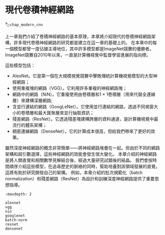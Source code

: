 # 現代卷積神經網路
:label:`chap_modern_cnn`

上一章我們介紹了卷積神經網路的基本原理，本章將介紹現代的卷積神經網路架構，許多現代卷積神經網路的研究都是建立在這一章的基礎上的。
在本章中的每一個模型都曾一度佔據主導地位，其中許多模型都是ImageNet競賽的優勝者。ImageNet競賽自2010年以來，一直是計算機視覺中監督學習進展的指向標。

這些模型包括：

- AlexNet。它是第一個在大規模視覺競賽中擊敗傳統計算機視覺模型的大型神經網路；
- 使用重複塊的網路（VGG）。它利用許多重複的神經網路塊；
- 網路中的網路（NiN）。它重複使用由卷積層和$1\times 1$卷積層（用來代替全連線層）來建構深層網路;
- 含並行連結的網路（GoogLeNet）。它使用並行連結的網路，透過不同視窗大小的卷積層和最大匯聚層來並行抽取資訊；
- 殘差網路（ResNet）。它透過殘差塊建構跨層的資料通道，是計算機視覺中最流行的體系架構；
- 稠密連線網路（DenseNet）。它的計算成本很高，但給我們帶來了更好的效果。

雖然深度神經網路的概念非常簡單——將神經網路堆疊在一起。但由於不同的網路架構和超引數選擇，這些神經網路的效能會發生很大變化。
本章介紹的神經網路是將人類直覺和相關數學見解結合後，經過大量研究試錯後的結晶。
我們會按時間順序介紹這些模型，在追尋歷史的脈絡的同時，幫助培養對該領域發展的直覺。這將有助於研究開發自己的架構。
例如，本章介紹的批次規範化（batch normalization）和殘差網路（ResNet）為設計和訓練深度神經網路提供了重要思想指導。

```toc
:maxdepth: 2

alexnet
vgg
nin
googlenet
batch-norm
resnet
densenet
```
